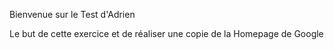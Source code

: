 Bienvenue sur le Test d'Adrien

Le but de cette exercice et de réaliser une copie de la Homepage de Google